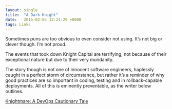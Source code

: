 ```yaml
---
layout: single
title:  "A Dark Knight"
date:   2015-02-04 12:21:29 +0000
tags: Links
---
```

Sometimes puns are too obvious to even consider not using. It’s not big or clever though. I’m not proud.

The events that took down Knight Capital are terrifying, not because of their exceptional nature but due to their very 
mundanity.

The story though is not one of innocent software engineers, haplessly caught in a perfect storm of circumstance, but 
rather it’s a reminder of why good practices are so important in coding, testing and in rollback-capable deployments. 
All of this is eminently preventable, as the writer below outlines.

[Knightmare: A DevOps Cautionary Tale](https://dougseven.com/2014/04/17/knightmare-a-devops-cautionary-tale/)
